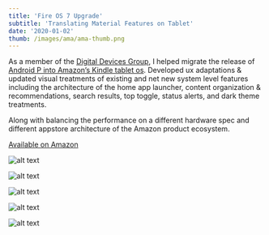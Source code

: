 ```yaml
---
title: 'Fire OS 7 Upgrade'
subtitle: 'Translating Material Features on Tablet'
date: '2020-01-02'
thumb: /images/ama/ama-thumb.png
---
```


As a member of the [Digital Devices Group](https://amazon.design/), I helped migrate the release of [Android P into Amazon’s Kindle tablet os](https://developer.amazon.com/docs/fire-tv/fire-os-overview.html). Developed ux adaptations & updated visual treatments of existing and net new system level features including the architecture of the home app launcher, content organization & recommendations, search results, top toggle, status alerts, and dark theme treatments.

Along with balancing the performance on a different hardware spec and different appstore architecture of the Amazon product ecosystem.

[Available on Amazon](https://www.amazon.com/dp/B07FKR6KXF/ref=cm_sw_r_tw_dp_U_x_zBX5EbR8RPXWF)


![alt text](/images/ama/ama-10.png "Fire OS 7 homescreen and app launcher")

![alt text](/images/ama/ama-20.png "Variations on recommended sku's")

![alt text](/images/ama/ama-30.png "Previous density, proposed density")

![alt text](/images/ama/ama-40.png "Search integration & settings")

![alt text](/images/ama/ama-50.png "Translation comparison")